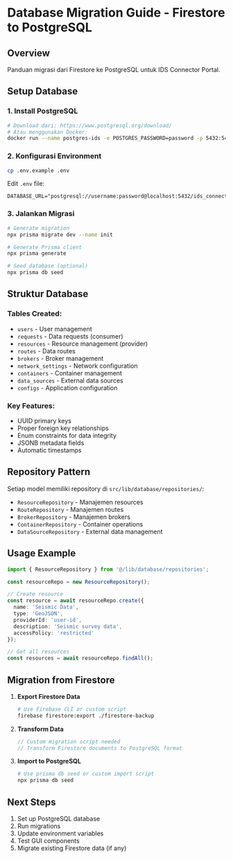 # Database Migration Guide - Firestore to PostgreSQL

## Overview
Panduan migrasi dari Firestore ke PostgreSQL untuk IDS Connector Portal.

## Setup Database

### 1. Install PostgreSQL
```bash
# Download dari: https://www.postgresql.org/download/
# Atau menggunakan Docker:
docker run --name postgres-ids -e POSTGRES_PASSWORD=password -p 5432:5432 -d postgres
```

### 2. Konfigurasi Environment
```bash
cp .env.example .env
```

Edit `.env` file:
```env
DATABASE_URL="postgresql://username:password@localhost:5432/ids_connector_portal"
```

### 3. Jalankan Migrasi
```bash
# Generate migration
npx prisma migrate dev --name init

# Generate Prisma client
npx prisma generate

# Seed database (optional)
npx prisma db seed
```

## Struktur Database

### Tables Created:
- `users` - User management
- `requests` - Data requests (consumer)
- `resources` - Resource management (provider)
- `routes` - Data routes
- `brokers` - Broker management
- `network_settings` - Network configuration
- `containers` - Container management
- `data_sources` - External data sources
- `configs` - Application configuration

### Key Features:
- UUID primary keys
- Proper foreign key relationships
- Enum constraints for data integrity
- JSONB metadata fields
- Automatic timestamps

## Repository Pattern

Setiap model memiliki repository di `src/lib/database/repositories/`:
- `ResourceRepository` - Manajemen resources
- `RouteRepository` - Manajemen routes
- `BrokerRepository` - Manajemen brokers
- `ContainerRepository` - Container operations
- `DataSourceRepository` - External data management

## Usage Example

```typescript
import { ResourceRepository } from '@/lib/database/repositories';

const resourceRepo = new ResourceRepository();

// Create resource
const resource = await resourceRepo.create({
  name: 'Seismic Data',
  type: 'GeoJSON',
  providerId: 'user-id',
  description: 'Seismic survey data',
  accessPolicy: 'restricted'
});

// Get all resources
const resources = await resourceRepo.findAll();
```

## Migration from Firestore

1. **Export Firestore Data**
   ```bash
   # Use Firebase CLI or custom script
   firebase firestore:export ./firestore-backup
   ```

2. **Transform Data**
   ```typescript
   // Custom migration script needed
   // Transform Firestore documents to PostgreSQL format
   ```

3. **Import to PostgreSQL**
   ```bash
   # Use prisma db seed or custom import script
   npx prisma db seed
   ```

## Next Steps

1. Set up PostgreSQL database
2. Run migrations
3. Update environment variables
4. Test GUI components
5. Migrate existing Firestore data (if any)